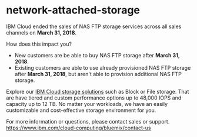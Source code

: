 # network-attached-storage

IBM Cloud ended the sales of NAS FTP storage services across all sales channels on **March 31, 2018**.

How does this impact you?

- New customers are be able to buy NAS FTP storage after **March 31, 2018**.
- Existing customers are able to use already provisioned NAS FTP storage after **March 31, 2018**, but aren't able to provision additional NAS FTP storage.

Explore our [IBM Cloud storage solutions](https://www.ibm.com/cloud/storage) such as Block or File storage. That are have tiered and custom performance options up to 48,000 IOPS and capacity up to 12 TB. No matter your workloads, we have an easily customizable and cost-effective storage environment for you.

For more information or questions, please contact sales or support.
https://www.ibm.com/cloud-computing/bluemix/contact-us
